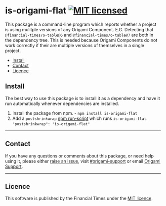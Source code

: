 # is-origami-flat [![MIT licensed](https://img.shields.io/badge/license-MIT-blue.svg)](#licence)

This package is a command-line program which reports whether a project is using mulitple versions of any Origami Component. E.G. Detecting that `@financial-times/o-table@6` and `@financial-times/o-table@7` are both in the dependency tree. This is needed because Origami Components do not work correctly if their are multiple versions of themselves in a single project.

- [Install](#install)
- [Contact](#contact)
- [Licence](#licence)

## Install

The best way to use this package is to install it as a dependency and have it run automatically whenever dependencies are installed.

1. Install the package from npm. - `npm install is-origami-flat`
1. Add a `postshrinkwrap` [npm run-script](https://docs.npmjs.com/misc/scripts) which runs `is-origami-flat`. `"postshrinkwrap": "is-origami-flat"`

---

## Contact

If you have any questions or comments about this package, or need help using it, please either [raise an issue](https://github.com/Financial-Times/is-origami-flat/issues), visit [#origami-support](https://financialtimes.slack.com/messages/origami-support/) or email [Origami Support](mailto:origami-support@ft.com).

---

## Licence

This software is published by the Financial Times under the [MIT licence](http://opensource.org/licenses/MIT).
